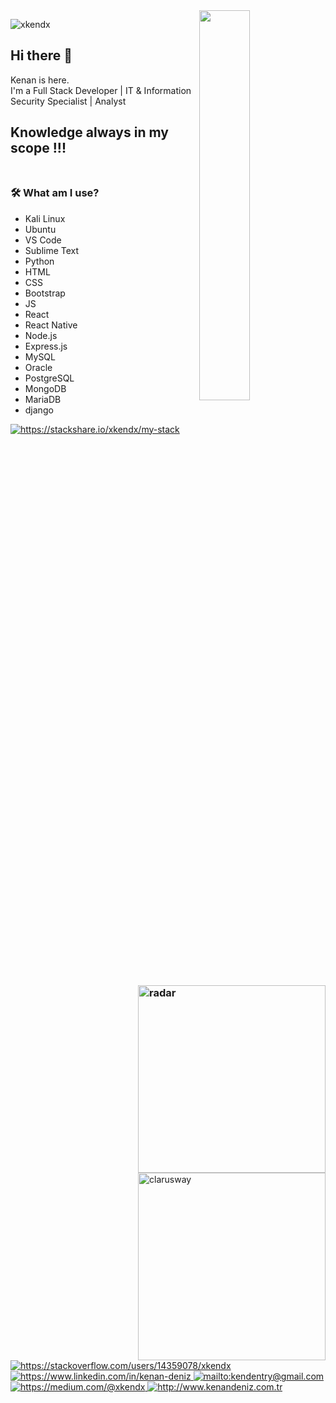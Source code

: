 <!--
**xkendx/xkendx** is a ✨ _special_ ✨ repository because its `README.md` (this file) appears on your GitHub profile. -->

<img src="https://github-readme-stats.vercel.app/api?username=xkendx&show_icons=true&theme=tokyonight" align='right' width="40%">

<p align="left"> <img src="https://komarev.com/ghpvc/?username="xkendx" alt="xkendx" /> </p>    

## Hi there 👋
Kenan is here. <br>
I'm a Full Stack Developer | IT & Information Security Specialist | Analyst  

## Knowledge always in my scope !!! <br><br>

### 🛠  What am I use? <img src="https://github.com/xkendx/xkendx/blob/master/radar.gif" alt="radar" width=300 height=auto align="right">

<ul>                  
 <li>Kali Linux</li>
 <li>Ubuntu</li>
 <li>VS Code</li>
 <li>Sublime Text</li>
 <li>Python</li>   
 <li>HTML</li>  
 <li>CSS</li>
 <li>Bootstrap</li>  
 <li>JS</li>   <img src="https://github.com/xkendx/xkendx/blob/master/clarusway.png" alt="clarusway" width=300 height=auto align="right">
 <li>React</li> 
 <li>React Native</li>
 <li>Node.js</li>
 <li>Express.js</li>
 <li>MySQL</li>
 <li>Oracle</li>
 <li>PostgreSQL</li>
 <li>MongoDB</li>
 <li>MariaDB</li>
 <li>django</li>
 </ul>
 
<a href="https://stackshare.io/xkendx/my-stack">
    <img src="http://img.shields.io/badge/tech-stack-0690fa.svg?style=flat" alt="https://stackshare.io/xkendx/my-stack">
</a>

<a href="https://stackoverflow.com/users/14359078/xkendx" target="_blank">
    <img src="https://img.shields.io/badge/%20-stackoverflow-2c3e50" alt="https://stackoverflow.com/users/14359078/xkendx">
</a>
<a href="https://www.linkedin.com/in/kenan-deniz" target="_blank">
    <img src="https://img.shields.io/badge/%20-linkedin-0072b1" alt="https://www.linkedin.com/in/kenan-deniz">
</a>
<a href="mailto:kendentry@gmail.com" target="_blank">
    <img src="https://img.shields.io/badge/%20-gmail-B23121" alt="mailto:kendentry@gmail.com">
</a>
<a href="https://medium.com/@xkendx" target="_blank">
    <img src="https://img.shields.io/badge/%20-medium-black" alt="https://medium.com/@xkendx">
</a>
<a href="http://www.kenandeniz.com.tr" target="_blank">
    <img src="https://img.shields.io/badge/%20-mysite-%231DA1F2" alt="http://www.kenandeniz.com.tr">
</a>

